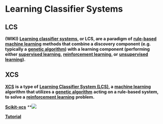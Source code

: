 # Learning Classifier Systems

## **LCS**

**\(WIKI\)** [**Learning classifier systems**](https://en.wikipedia.org/wiki/Learning_classifier_system)**, or LCS, are a paradigm of** [**rule-based machine learning**](https://en.wikipedia.org/wiki/Rule-based_machine_learning) **methods that combine a discovery component \(e.g. typically a** [**genetic algorithm**](https://en.wikipedia.org/wiki/Genetic_algorithm)**\) with a learning component \(performing either** [**supervised learning**](https://en.wikipedia.org/wiki/Supervised_learning)**,** [**reinforcement learning**](https://en.wikipedia.org/wiki/Reinforcement_learning)**, or** [**unsupervised learning**](https://en.wikipedia.org/wiki/Unsupervised_learning)**\).**

## **XCS**

[**XCS**](http://hosford42.github.io/xcs/) **is a type of** [**Learning Classifier System \(LCS\)**](http://en.wikipedia.org/wiki/Learning_classifier_system)**, a** [**machine learning**](http://en.wikipedia.org/wiki/Machine_learning) **algorithm that utilizes a** [**genetic algorithm**](http://en.wikipedia.org/wiki/Genetic_algorithm) **acting on a rule-based system, to solve a** [**reinforcement learning**](http://en.wikipedia.org/wiki/Reinforcement_learning) **problem.**

[**Scikit-xcs**](https://github.com/UrbsLab/scikit-XCS) _\*\*_![](https://lh4.googleusercontent.com/4v4YEGC5DOe7so8anALV1gLXGU6yJzD7kvHfgugsStyy2OxG4Nb4QrJaN-AC81Su6s8ri9MAsKnSlVY8qlrWVCcwzC71j_n1jb88Eu9_0Xo6vS68rg5RKmdzAPPEpOVThaoWaIWl)

[**Tutorial**](https://pythonhosted.org/xcs/)

